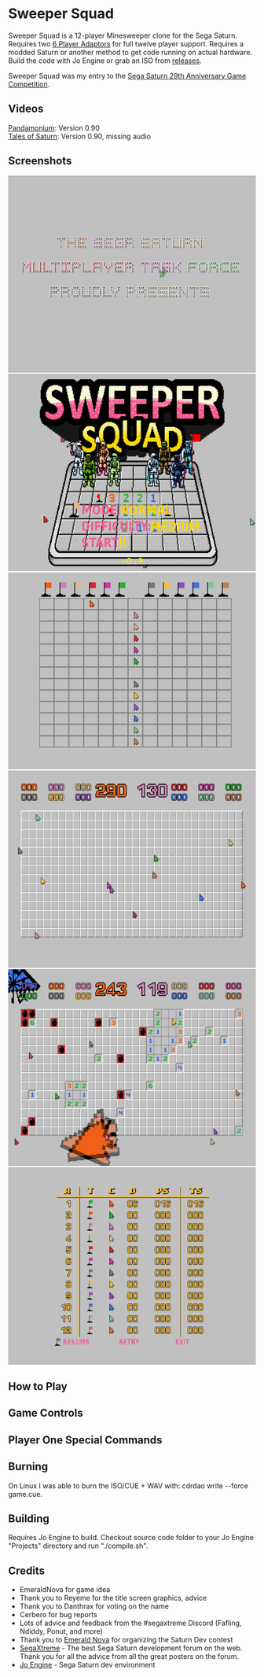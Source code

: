 # Sweeper Squad
Sweeper Squad is a 12-player Minesweeper clone for the Sega Saturn. Requires two [6 Player Adaptors](https://segaretro.org/Saturn_6_Player_Adaptor) for full twelve player support. Requires a modded Saturn or another method to get code running on actual hardware. Build the code with Jo Engine or grab an ISO from [releases](https://github.com/slinga-homebrew/Sweeper-Squad/releases).

Sweeper Squad was my entry to the [Sega Saturn 29th Anniversary Game Competition](https://segaxtreme.net/threads/sega-saturn-29th-anniversary-game-competition.25411/).

## Videos
[Pandamonium](https://www.youtube.com/watch?v=PhjDKi8vyeg&t=1635s): Version 0.90   
[Tales of Saturn](https://www.youtube.com/watch?v=9wYRxEmY0kQ&list=PLhPALRBm_hKcb_qYuI5xHLnpEYX2w0zWx&index=1&t=340s): Version 0.90, missing audio   

## Screenshots
![Sega Saturn Multiplayer Task Force](screenshots/ssmtf.png)
![Twelve Snakes Title](screenshots/title.png)
![Team Select](screenshots/select.png)
![Gameplay](screenshots/gameplay1.png)
![Gameplay 2](screenshots/gameplay2.png)
![Score](screenshots/score.png)

## How to Play

## Game Controls

## Player One Special Commands

## Burning
On Linux I was able to burn the ISO/CUE + WAV with: cdrdao write --force game.cue.   

## Building
Requires Jo Engine to build. Checkout source code folder to your Jo Engine "Projects" directory and run "./compile.sh".   
 
## Credits
* EmeraldNova for game idea
* Thank you to Reyeme for the title screen graphics, advice
* Thank you to Danthrax for voting on the name
* Cerbero for bug reports
* Lots of advice and feedback from the #segaxtreme Discord (Fafling, Ndiddy, Ponut, and more)
* Thank you to [Emerald Nova](www.emeraldnova.com) for organizing the Saturn Dev contest
* [SegaXtreme](http://www.segaxtreme.net/) - The best Sega Saturn development forum on the web. Thank you for all the advice from all the great posters on the forum.
* [Jo Engine](https://github.com/johannes-fetz/joengine) - Sega Saturn dev environment
